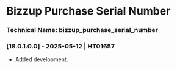 # Bizzup Purchase Serial Number

### Technical Name: bizzup_purchase_serial_number

### [18.0.1.0.0] - 2025-05-12 | HT01657

- Added development.

